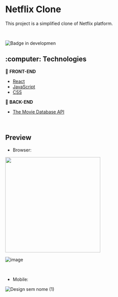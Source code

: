 <h1>Netflix Clone</h1>
<p>This project is a simplified clone of Netflix platform.</p>

<br />

![Badge in developmen](http://img.shields.io/static/v1?label=STATUS&message=development&color=GREEN&style=for-the-badge) 

<h2>:computer: Technologies</h2>

:pushpin: <b>FRONT-END</b>
- <a href="https://reactjs.org">React</a> 
- <a href="https://www.javascript.com/">JavaScript</a>
- <a href="#">CSS</a>

:wrench: <b>BACK-END</b>
- <a href="https://developers.themoviedb.org/3/getting-started/introduction">The Movie Database API</a> 

<br />

<h2>Preview</h2>

- Browser:
<img src="https://user-images.githubusercontent.com/20993374/231539519-b9042da5-a6a8-4c35-8f20-6cc7dd490489.png" width="300px"/>

  ![image](https://user-images.githubusercontent.com/20993374/231539519-b9042da5-a6a8-4c35-8f20-6cc7dd490489.png)



<br />

- Mobile:

![Design sem nome (1)](https://user-images.githubusercontent.com/20993374/231545523-ac3c615d-aa41-4e18-85ec-e39bcaab4ce2.png)
